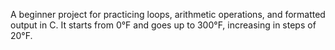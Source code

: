 A beginner project for practicing loops, arithmetic operations, and formatted output in C.
It starts from 0°F and goes up to 300°F, increasing in steps of 20°F.


